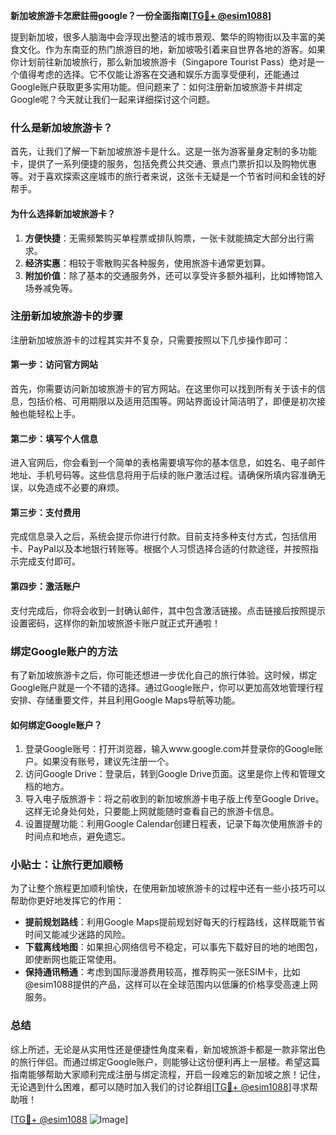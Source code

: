 **新加坡旅游卡怎麽註冊google？一份全面指南[[TG💪+ @esim1088](https://t.me/s/esim1088)]**

提到新加坡，很多人脑海中会浮现出整洁的城市景观、繁华的购物街以及丰富的美食文化。作为东南亚的热门旅游目的地，新加坡吸引着来自世界各地的游客。如果你计划前往新加坡旅行，那么新加坡旅游卡（Singapore Tourist Pass）绝对是一个值得考虑的选择。它不仅能让游客在交通和娱乐方面享受便利，还能通过Google账户获取更多实用功能。但问题来了：如何注册新加坡旅游卡并绑定Google呢？今天就让我们一起来详细探讨这个问题。

### 什么是新加坡旅游卡？

首先，让我们了解一下新加坡旅游卡是什么。这是一张为游客量身定制的多功能卡，提供了一系列便捷的服务，包括免费公共交通、景点门票折扣以及购物优惠等。对于喜欢探索这座城市的旅行者来说，这张卡无疑是一个节省时间和金钱的好帮手。

#### 为什么选择新加坡旅游卡？
1. **方便快捷**：无需频繁购买单程票或排队购票，一张卡就能搞定大部分出行需求。
2. **经济实惠**：相较于零散购买各种服务，使用旅游卡通常更划算。
3. **附加价值**：除了基本的交通服务外，还可以享受许多额外福利，比如博物馆入场券减免等。

### 注册新加坡旅游卡的步骤

注册新加坡旅游卡的过程其实并不复杂，只需要按照以下几步操作即可：

#### 第一步：访问官方网站
首先，你需要访问新加坡旅游卡的官方网站。在这里你可以找到所有关于该卡的信息，包括价格、可用期限以及适用范围等。网站界面设计简洁明了，即便是初次接触也能轻松上手。

#### 第二步：填写个人信息
进入官网后，你会看到一个简单的表格需要填写你的基本信息，如姓名、电子邮件地址、手机号码等。这些信息将用于后续的账户激活过程。请确保所填内容准确无误，以免造成不必要的麻烦。

#### 第三步：支付费用
完成信息录入之后，系统会提示你进行付款。目前支持多种支付方式，包括信用卡、PayPal以及本地银行转账等。根据个人习惯选择合适的付款途径，并按照指示完成支付即可。

#### 第四步：激活账户
支付完成后，你将会收到一封确认邮件，其中包含激活链接。点击链接后按照提示设置密码，这样你的新加坡旅游卡账户就正式开通啦！

### 绑定Google账户的方法

有了新加坡旅游卡之后，你可能还想进一步优化自己的旅行体验。这时候，绑定Google账户就是一个不错的选择。通过Google账户，你可以更加高效地管理行程安排、存储重要文件，并且利用Google Maps导航等功能。

#### 如何绑定Google账户？
1. 登录Google账号：打开浏览器，输入www.google.com并登录你的Google账户。如果没有账号，建议先注册一个。
2. 访问Google Drive：登录后，转到Google Drive页面。这里是你上传和管理文档的地方。
3. 导入电子版旅游卡：将之前收到的新加坡旅游卡电子版上传至Google Drive。这样无论身处何处，只要能上网就能随时查看自己的旅游卡信息。
4. 设置提醒功能：利用Google Calendar创建日程表，记录下每次使用旅游卡的时间点和地点，避免遗忘。

### 小贴士：让旅行更加顺畅

为了让整个旅程更加顺利愉快，在使用新加坡旅游卡的过程中还有一些小技巧可以帮助你更好地发挥它的作用：

- **提前规划路线**：利用Google Maps提前规划好每天的行程路线，这样既能节省时间又能减少迷路的风险。
- **下载离线地图**：如果担心网络信号不稳定，可以事先下载好目的地的地图包，即使断网也能正常使用。
- **保持通讯畅通**：考虑到国际漫游费用较高，推荐购买一张ESIM卡，比如@esim1088提供的产品，这样可以在全球范围内以低廉的价格享受高速上网服务。

### 总结

综上所述，无论是从实用性还是便捷性角度来看，新加坡旅游卡都是一款非常出色的旅行伴侣。而通过绑定Google账户，则能够让这份便利再上一层楼。希望这篇指南能够帮助大家顺利完成注册与绑定流程，开启一段难忘的新加坡之旅！记住，无论遇到什么困难，都可以随时加入我们的讨论群组[[TG💪+ @esim1088](https://t.me/s/esim1088)]寻求帮助哦！

[[TG💪+ @esim1088](https://t.me/s/esim1088) ![Image](https://i.postimg.cc/4NQfJmqS/Snipaste-2025-05-13-00-14-12.png)]